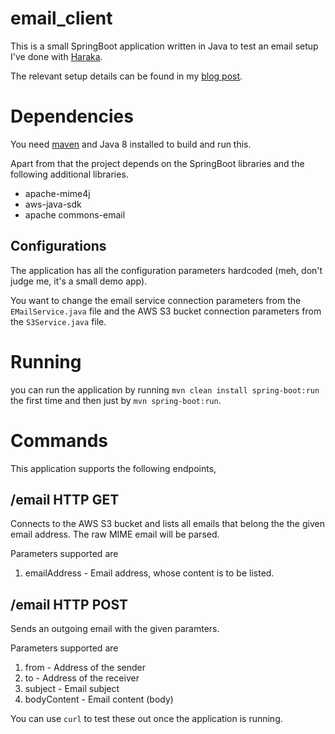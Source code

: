 # email_client

This is a small SpringBoot application written in Java to test an email setup I've done with 
[Haraka](https://github.com/haraka/Haraka).

The relevant setup details can be found in my [blog post](http://thihara.github.io/Creating-E-Mail-Service-with-Haraka/).

# Dependencies

You need [maven](https://maven.apache.org/) and Java 8 installed to build and run this. 

Apart from that the project depends on the SpringBoot libraries and the following additional libraries.

* apache-mime4j
* aws-java-sdk
* apache commons-email

## Configurations

The application has all the configuration parameters hardcoded (meh, don't judge me, it's a small demo app).

You want to change the email service connection parameters from the `EMailService.java` file and the AWS S3 bucket connection
parameters from the `S3Service.java` file.

# Running

you can run the application by running `mvn clean install spring-boot:run` the first time and then just 
by `mvn spring-boot:run`.

# Commands

This application supports the following endpoints,

## /email HTTP GET

Connects to the AWS S3 bucket and lists all emails that belong the the given email address. The raw MIME email will be parsed.

Parameters supported are 
1. emailAddress - Email address, whose content is to be listed.

## /email HTTP POST

Sends an outgoing email with the given paramters.

Parameters supported are

1. from - Address of the sender
2. to - Address of the receiver
3. subject - Email subject
4. bodyContent - Email content (body)

You can use `curl` to test these out once the application is running.
